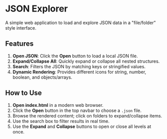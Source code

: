 # JSON Explorer

A simple web application to load and explore JSON data in a "file/folder" style interface.  

## Features

1. **Open JSON**: Click the **Open** button to load a local JSON file.  
2. **Expand/Collapse All**: Quickly expand or collapse all nested structures.  
3. **Search**: Filters the JSON by matching keys or stringified values.  
4. **Dynamic Rendering**: Provides different icons for string, number, boolean, and objects/arrays.  

## How to Use

1. **Open index.html** in a modern web browser.  
2. Click the **Open** button in the top navbar to choose a `.json` file.  
3. Browse the rendered content; click on folders to expand/collapse items.  
4. Use the search box to filter results in real time.  
5. Use the **Expand** and **Collapse** buttons to open or close all levels at once.

